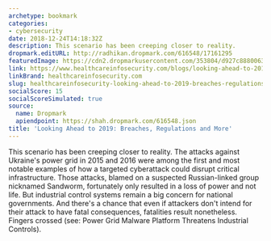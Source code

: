 ```yaml
---
archetype: bookmark
categories:
- cybersecurity
date: 2018-12-24T14:18:32Z
description: This scenario has been creeping closer to reality.
dropmark.editURL: http://radhikan.dropmark.com/616548/17161295
featuredImage: https://cdn2.dropmarkusercontent.com/353804/d927c888006364e2e4d6396620131d183e0c3407d270122024bdbcdb574c2532/thumbnail/looking-ahead-to-2019-ics-regulation-steganography-showcase_image-3-p.jpg?Expires=1557430064&Signature=IhVeH~LhjxsxUx-kWUL-BtUAhYxTLhk0Y3pxQu~WEwf4JRfuitYcDhyymn0RGAEyjMt~UoMNoOdoCc-LMTs7gR0A-kfZ-LhxPQWshr1BHMZ0ODKmyrNEvMTSuUn2TwkI3dVN2woNA6tj5bDoN9Tf~MxaAZ9rJ5~IxBWzIO3~2~t5tY-Q9UDjwjg0Bne-pvr8SyHJdnBoM3AMDnAjAEloUg~L7YVfINa-m5U9HpmySs7hcq6Xu27repQfclOORNWgCVg-niL6v-GUhYyJ2xp8dJIVZn9n4NiX5PpdWagMLal-2EBNdKTAO5kpWGVa~CuVzHSxFBt6wQDkAFpRok7NKA__&Key-Pair-Id=APKAITQYWVEN757ZA4KQ
link: https://www.healthcareinfosecurity.com/blogs/looking-ahead-to-2019-breaches-regulations-more-p-2694
linkBrand: healthcareinfosecurity.com
slug: healthcareinfosecurity-looking-ahead-to-2019-breaches-regulations-and-more
socialScore: 15
socialScoreSimulated: true
source:
  name: Dropmark
  apiendpoint: https://shah.dropmark.com/616548.json
title: 'Looking Ahead to 2019: Breaches, Regulations and More'
---
```

This scenario has been creeping closer to reality. The attacks against Ukraine's power grid in 2015 and 2016 were among the first and most notable examples of how a targeted cyberattack could disrupt critical infrastructure. Those attacks, blamed on a suspected Russian-linked group nicknamed Sandworm, fortunately only resulted in a loss of power and not life. But industrial control systems remain a big concern for national governments. And there's a chance that even if attackers don't intend for their attack to have fatal consequences, fatalities result nonetheless. Fingers crossed (see: Power Grid Malware Platform Threatens Industrial Controls).

